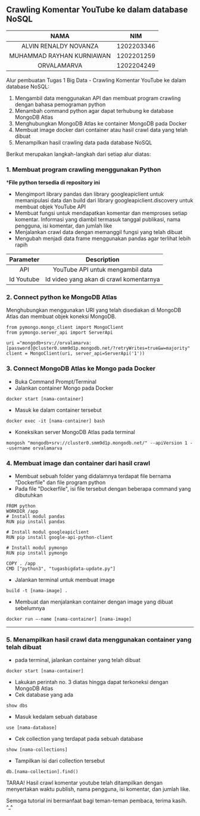## Crawling Komentar YouTube ke dalam database NoSQL ##

|NAMA                            | NIM       |
|:---:|:---:|
|ALVIN RENALDY NOVANZA           | 1202203346|
|MUHAMMAD RAYHAN KURNIAWAN       | 1202201259|
|ORVALAMARVA                     | 1202204249|

Alur pembuatan Tugas 1 Big Data - Crawling Komentar YouTube ke dalam database NoSQL:
1. Mengambil data menggunakan API dan membuat program crawling dengan bahasa pemograman python
2. Menambah command python agar dapat terhubung ke database MongoDB Atlas
3. Menghubungkan MongoDB Atlas ke container MongoDB pada Docker
4. Membuat image docker dari container atau hasil crawl data yang telah dibuat
5. Menampilkan hasil crawling data pada database NoSQL

Berikut merupakan langkah-langkah dari setiap alur diatas:

### 1. Membuat program crawling menggunakan Python ###
***File python tersedia di repository ini**
- Mengimport library pandas dan library googleapiclient untuk memanipulasi data dan build dari library googleapiclient.discovery untuk membuat objek YouTube API
- Membuat fungsi untuk mendapatkan komentar dan memproses setiap komentar. Informasi yang diambil termasuk tanggal publikasi, nama pengguna, isi komentar, dan jumlah like
- Menjalankan crawl data dengan memanggil fungsi yang telah dibuat
- Mengubah menjadi data frame menggunakan pandas agar terlihat lebih rapih
 
|Parameter       | Description
|:---:|:---:|
|API             | YouTube API untuk mengambil data
|Id Youtube      | Id video yang akan di crawl komentarnya
 

### 2. Connect python ke MongoDB Atlas ###
Menghubungkan menggunakan URI yang telah disediakan di MongoDB Atlas dan membuat objek koneksi MongoDB.
```
from pymongo.mongo_client import MongoClient
from pymongo.server_api import ServerApi

uri ="mongodb+srv://orvalamarva:[password]@cluster0.smm9d1p.mongodb.net/?retryWrites=true&w=majority"
client = MongoClient(uri, server_api=ServerApi('1'))
```

### 3. Connect MongoDB Atlas ke Mongo pada Docker ###
- Buka Command Prompt/Terminal
- Jalankan container Mongo pada Docker
```
docker start [nama-container]
```
- Masuk ke dalam container tersebut
```
docker exec -it [nama-container] bash
```
- Koneksikan server MongoDB Atlas pada terminal
```
mongosh "mongodb+srv://cluster0.smm9d1p.mongodb.net/" --apiVersion 1 --username orvalamarva
```

### 4. Membuat image dan container dari hasil crawl ###
- Membuat sebuah folder yang didalamnya terdapat file bernama "Dockerfile" dan file program python
- Pada file "Dockerfile", isi file tersebut dengan beberapa command yang dibutuhkan
```
FROM python
WORKDIR /app
# Install modul pandas
RUN pip install pandas

# Install modul googleapiclient
RUN pip install google-api-python-client

# Install modul pymongo
RUN pip install pymongo

COPY . /app
CMD ["python3", "tugasbigdata-update.py"]
```
- Jalankan terminal untuk membuat image
```
build -t [nama-image] .
```
- Membuat dan menjalankan container dengan image yang dibuat sebelumnya
```
docker run —-name [nama-container] [nama-image]
```
---
### 5. Menampilkan hasil crawl data menggunakan container yang telah dibuat ###
- pada terminal, jalankan container yang telah dibuat
```
docker start [nama-container]
```
- Lakukan perintah no. 3 diatas hingga dapat terkoneksi dengan MongoDB Atlas
- Cek database yang ada
```
show dbs
```
- Masuk kedalam sebuah database
```
use [nama-database]
```
- Cek collection yang terdapat pada sebuah database
```
show [nama-collections]
```
- Tampilkan isi dari collection tersebut
```
db.[nama-collection].find()
```
TARAA! Hasil crawl komentar youtube telah ditampilkan dengan menyertakan waktu publish, nama pengguna, isi komentar, dan jumlah like.

Semoga tutorial ini bermanfaat bagi teman-teman pembaca, terima kasih. ^_^
